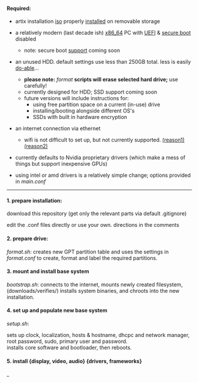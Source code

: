 #### Required:

* artix installation [iso]() properly [installed]() on removable storage  
* a relatively modern (last decade ish) [x86_64]() PC with [UEFI]() & [secure boot](https://www.rodsbooks.com/efi-bootloaders/secureboot.html#whatis) disabled
  * note: secure boot [support]() coming soon
* an unused HDD. default settings use less than 250GB total. less is easily [do-able](/digital/software/conf/main.conf)...
  * __please note:__ *format* __scripts will erase selected hard drive;__ use carefully!
  * currently designed for HDD; SSD support coming soon
  * future versions will include instructions for:
    * using free partition space on a current (in-use) drive 
    * installing/booting alongside different OS's
    * SSDs with built in hardware encryption
* an internet connection via ethernet
  * wifi is not difficult to set up, but not currently supported. 
[(reason1)](/digital/emag-health.md) [(reason2)](/ditital/wireless/limitations.md)

* currently defaults to Nvidia proprietary drivers (which make a mess of things but support inexpensive GPUs)
* using intel or amd drivers is a relatively simple change; options provided in _main.conf_
___

#### 1. prepare installation:

download this repository (get only the relevant parts via default .gitignore)

edit the .conf files directly or use your own. directions in the comments

#### 2. prepare drive:

_format.sh_: creates new GPT partition table and uses the settings in<br/>
_format.conf_ to create, format and label the required partitions.

#### 3. mount and install base system

_bootstrap.sh_: connects to the internet, mounts newly created filesystem,<br/> 
(downloads/verifies/) installs system binaries, and chroots into the new installation.

#### 4. set up and populate new base system

_setup.sh_: 

sets up clock, localization, hosts & hostname, dhcpc and network manager,<br/>
root password, sudo, primary user and password.<br/>
installs core software and bootloader, then reboots.

#### 5. install {display, video, audio} {drivers, frameworks}

_
